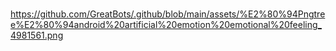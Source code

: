 #


https://github.com/GreatBots/.github/blob/main/assets/%E2%80%94Pngtree%E2%80%94android%20artificial%20emotion%20emotional%20feeling_4981561.png
